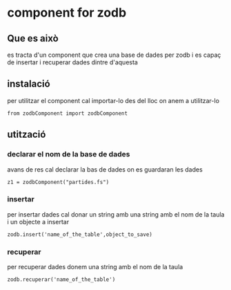 # component for zodb

<h2> Que es això </h2>
<p>es tracta d'un component que crea una base de dades per zodb i es capaç de insertar i recuperar dades dintre d'aquesta  </p>
<h2> instalació </h2>
<p>per utilitzar el component cal importar-lo des del lloc on anem a utilitzar-lo </p>

```
from zodbComponent import zodbComponent
```
<h2>utització</h2> 

<h3>declarar el nom de la base de dades </h3>
<p>avans de res cal declarar la bas de dades on es guardaran les dades</p>
  
```
z1 = zodbComponent("partides.fs") 
```

<h3>insertar </h3>
<p>per insertar dades cal donar un string amb  una string amb el nom de la taula i un objecte a insertar 
</p>
  
```
zodb.insert('name_of_the_table',object_to_save) 
```


<h3>recuperar</h3>
<p>per recuperar dades donem una string amb el nom de la taula
</p>
  
```
zodb.recuperar('name_of_the_table') 
```


